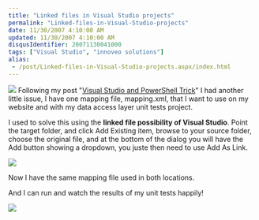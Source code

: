 ```yaml
---
title: "Linked files in Visual Studio projects"
permalink: "Linked-files-in-Visual-Studio-projects"
date: 11/30/2007 4:10:00 AM
updated: 11/30/2007 4:10:00 AM
disqusIdentifier: 20071130041000
tags: ["Visual Studio", "innoveo solutions"]
alias:
 - /post/Linked-files-in-Visual-Studio-projects.aspx/index.html
---
```

<div> 

![](http://farm3.static.flickr.com/2222/2073605741_5a6f80845e_o.jpg) Following my post "[Visual Studio and PowerShell Trick](http://weblogs.asp.net/lkempe/archive/2007/11/29/visual-studio-and-powershell-trick.aspx)" I had another little issue, I have one mapping file, mapping.xml, that I want to use on my website and with my data access layer unit tests project.
<!-- more -->

I used to solve this using the **linked file possibility of Visual Studio**. Point the target folder, and click Add Existing item, browse to your source folder, choose the original file, and at the bottom of the dialog you will have the Add button showing a dropdown, you juste then need to use Add As Link.

![](http://farm3.static.flickr.com/2291/2074403176_8a394271f1_o.jpg) 

Now I have the same mapping file used in both locations.
</div>  
 <div> 

And I can run and watch the results of my unit tests happily!

![](http://farm3.static.flickr.com/2376/2074407694_fb539878e6_o.jpg)
</div>
